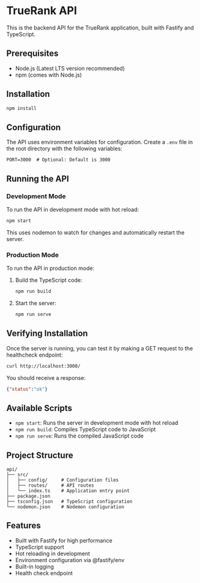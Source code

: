 # TrueRank API

This is the backend API for the TrueRank application, built with Fastify and TypeScript.

## Prerequisites

- Node.js (Latest LTS version recommended)
- npm (comes with Node.js)

## Installation

   ```bash
   npm install
   ```

## Configuration

The API uses environment variables for configuration. Create a `.env` file in the root directory with the following variables:

```env
PORT=3000  # Optional: Default is 3000
```

## Running the API

### Development Mode

To run the API in development mode with hot reload:

```bash
npm start
```

This uses nodemon to watch for changes and automatically restart the server.

### Production Mode

To run the API in production mode:

1. Build the TypeScript code:
   ```bash
   npm run build
   ```

2. Start the server:
   ```bash
   npm run serve
   ```

## Verifying Installation

Once the server is running, you can test it by making a GET request to the healthcheck endpoint:

```bash
curl http://localhost:3000/
```

You should receive a response:
```json
{"status":"ok"}
```

## Available Scripts

- `npm start`: Runs the server in development mode with hot reload
- `npm run build`: Compiles TypeScript code to JavaScript
- `npm run serve`: Runs the compiled JavaScript code

## Project Structure

```
api/
├── src/
│   ├── config/     # Configuration files
│   ├── routes/     # API routes
│   └── index.ts    # Application entry point
├── package.json
├── tsconfig.json   # TypeScript configuration
└── nodemon.json    # Nodemon configuration
```

## Features

- Built with Fastify for high performance
- TypeScript support
- Hot reloading in development
- Environment configuration via @fastify/env
- Built-in logging
- Health check endpoint
